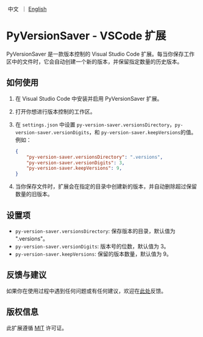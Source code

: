 <p align="left">
    &nbsp中文&nbsp ｜ <a href="..">English</a>&nbsp
</p>

# PyVersionSaver - VSCode 扩展

PyVersionSaver 是一款版本控制的 Visual Studio Code 扩展。每当你保存工作区中的文件时，它会自动创建一个新的版本，并保留指定数量的历史版本。

## 如何使用

1. 在 Visual Studio Code 中安装并启用 PyVersionSaver 扩展。
2. 打开你想进行版本控制的工作区。
3. 在 `settings.json` 中设置 `py-version-saver.versionsDirectory`，`py-version-saver.versionDigits`，和 `py-version-saver.keepVersions`的值。例如：

    ```json
    {
        "py-version-saver.versionsDirectory": ".versions",
        "py-version-saver.versionDigits": 3,
        "py-version-saver.keepVersions": 9,
    }
    ```

4. 当你保存文件时，扩展会在指定的目录中创建新的版本，并自动删除超过保留数量的旧版本。

## 设置项

- `py-version-saver.versionsDirectory`: 保存版本的目录，默认值为 ".versions"。
- `py-version-saver.versionDigits`: 版本号的位数，默认值为 3。
- `py-version-saver.keepVersions`: 保留的版本数量，默认值为 9。

## 反馈与建议

如果你在使用过程中遇到任何问题或有任何建议，欢迎在[此处](你的反馈链接)反馈。

## 版权信息

此扩展遵循 [MIT](LICENSE) 许可证。
